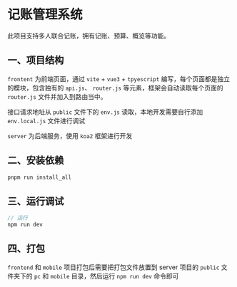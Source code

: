 # 记账管理系统

此项目支持多人联合记账，拥有记账、预算、概览等功能。

## 一、项目结构

`frontent` 为前端页面，通过 `vite` + `vue3` + `tpyescript` 编写，每个页面都是独立的模块，包含独有的 `api.js`、 `router.js` 等元素，框架会自动读取每个页面的 `router.js` 文件并加入到路由当中。

接口请求地址从 `public` 文件下的 `env.js` 读取，本地开发需要自行添加 `env.local.js` 文件进行调试

`server` 为后端服务，使用 `koa2` 框架进行开发

## 二、安装依赖

```js
pnpm run install_all
```

## 三、运行调试

```js
// 运行
npm run dev
```

## 四、打包

`frontend` 和 `mobile` 项目打包后需要把打包文件放置到 server 项目的 `public` 文件夹下的 `pc` 和 `mobile` 目录，然后运行 `npm run dev` 命令即可

```

```
